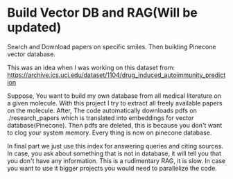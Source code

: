 # Build Vector DB and RAG(Will be updated)

Search and Download papers on specific smiles. Then building Pinecone vector database.

This was an idea when I was working on this dataset from: https://archive.ics.uci.edu/dataset/1104/drug_induced_autoimmunity_prediction

Suppose, You want to build my own database from all medical literature on a given molecule. With this project I try to extract all freely available papers
on the molecule. After, The code automatically downloads pdfs on ./research_papers which is translated into embeddings for vector database(Pinecone). 
Then pdfs are deleted, this is because you don't want to clog your system memory. Every thing is now on pinecone database. 

In final part we just use this index for answering queries and citing sources. In case, you ask about something that is not in database, it will tell you that you don't have any information. This is a rudimentary RAG, it is slow. In case you want to use it bigger projects you would need to parallelize the code.
